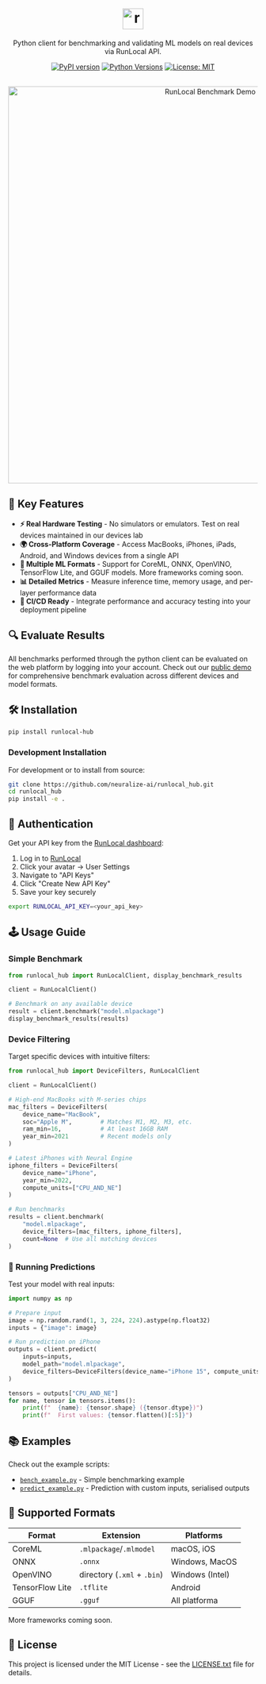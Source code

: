 <h1 align="center">
    <a href="https://runlocal.ai">
        <picture>
            <source media="(prefers-color-scheme: dark)" srcset="./assets/logo_dark_mode.svg">
            <source media="(prefers-color-scheme: light)" srcset="./assets/logo_light_mode.svg">
            <img alt="runlocal_hub Logo" src="./assets/logo_dark_mode.svg.svg" height="42" style="max-width: 100%;">
        </picture>
    </a>
</h1>

<p align="center">
    Python client for benchmarking and validating ML models on real devices via RunLocal API.
</p>

<p align="center">
    <a href="https://pypi.org/project/runlocal-hub/"><img src="https://img.shields.io/pypi/v/runlocal_hub?label=PyPI%20version" alt="PyPI version"></a>
    <a href="https://pypi.org/project/runlocal-hub/"><img src="https://img.shields.io/pypi/pyversions/runlocal-hub.svg" alt="Python Versions"></a>
    <a href="https://opensource.org/licenses/MIT"><img src="https://img.shields.io/badge/License-MIT-yellow.svg" alt="License: MIT"></a>
</p>

<br/>

<div align="center">
  <img src="./assets/benchmark.gif" alt="RunLocal Benchmark Demo" width="800">
</div>

## 🎯 Key Features

- **⚡ Real Hardware Testing** - No simulators or emulators. Test on real devices maintained in our devices lab
- **🌍 Cross-Platform Coverage** - Access MacBooks, iPhones, iPads, Android, and Windows devices from a single API
- **🔧 Multiple ML Formats** - Support for CoreML, ONNX, OpenVINO, TensorFlow Lite, and GGUF models. More frameworks coming soon.
- **📊 Detailed Metrics** - Measure inference time, memory usage, and per-layer performance data
- **🚦 CI/CD Ready** - Integrate performance and accuracy testing into your deployment pipeline

## 🔍 Evaluate Results

All benchmarks performed through the python client can be evaluated on the web platform by logging into your account.
Check out our [public demo](https://edgemeter.runlocal.ai/public/pipelines) for comprehensive benchmark evaluation across different devices and model formats.

## 🛠 Installation

```bash
pip install runlocal-hub
```

### Development Installation

For development or to install from source:

```bash
git clone https://github.com/neuralize-ai/runlocal_hub.git
cd runlocal_hub
pip install -e .
```

## 🔑 Authentication

Get your API key from the [RunLocal dashboard](https://edgemeter.runlocal.ai):

1. Log in to [RunLocal](https://edgemeter.runlocal.ai)
2. Click your avatar → User Settings
3. Navigate to "API Keys"
4. Click "Create New API Key"
5. Save your key securely

```bash
export RUNLOCAL_API_KEY=<your_api_key>
```

## 🕹 Usage Guide

### Simple Benchmark

```python
from runlocal_hub import RunLocalClient, display_benchmark_results

client = RunLocalClient()

# Benchmark on any available device
result = client.benchmark("model.mlpackage")
display_benchmark_results(results)
```

### Device Filtering

Target specific devices with intuitive filters:

```python
from runlocal_hub import DeviceFilters, RunLocalClient

client = RunLocalClient()

# High-end MacBooks with M-series chips
mac_filters = DeviceFilters(
    device_name="MacBook",
    soc="Apple M",        # Matches M1, M2, M3, etc.
    ram_min=16,           # At least 16GB RAM
    year_min=2021         # Recent models only
)

# Latest iPhones with Neural Engine
iphone_filters = DeviceFilters(
    device_name="iPhone",
    year_min=2022,
    compute_units=["CPU_AND_NE"]
)

# Run benchmarks
results = client.benchmark(
    "model.mlpackage",
    device_filters=[mac_filters, iphone_filters],
    count=None  # Use all matching devices
)
```

### 🧮 Running Predictions

Test your model with real inputs:

```python
import numpy as np

# Prepare input
image = np.random.rand(1, 3, 224, 224).astype(np.float32)
inputs = {"image": image}

# Run prediction on iPhone
outputs = client.predict(
    inputs=inputs,
    model_path="model.mlpackage",
    device_filters=DeviceFilters(device_name="iPhone 15", compute_units=["CPU_AND_NE"])
)

tensors = outputs["CPU_AND_NE"]
for name, tensor in tensors.items():
    print(f"  {name}: {tensor.shape} ({tensor.dtype})")
    print(f"  First values: {tensor.flatten()[:5]}")
```

## 📚 Examples

Check out the example scripts:

- [`bench_example.py`](./bench_example.py) - Simple benchmarking example
- [`predict_example.py`](./predict_example.py) - Prediction with custom inputs, serialised outputs

## 💠 Supported Formats

| Format          | Extension                   | Platforms       |
| --------------- | --------------------------- | --------------- |
| CoreML          | `.mlpackage`/`.mlmodel`     | macOS, iOS      |
| ONNX            | `.onnx`                     | Windows, MacOS  |
| OpenVINO        | directory (`.xml` + `.bin`) | Windows (Intel) |
| TensorFlow Lite | `.tflite`                   | Android         |
| GGUF            | `.gguf`                     | All platforma   |

More frameworks coming soon.

## 📜 License

This project is licensed under the MIT License - see the [LICENSE.txt](LICENSE.txt) file for details.
